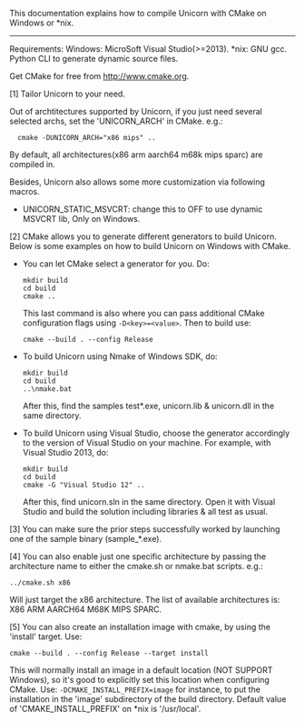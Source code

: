 This documentation explains how to compile Unicorn with CMake on Windows or
*nix.

----

Requirements:
    Windows: MicroSoft Visual Studio(>=2013).
    *nix: GNU gcc. Python CLI to generate dynamic source files.

Get CMake for free from http://www.cmake.org.


[1] Tailor Unicorn to your need.

  Out of archtitectures supported by Unicorn, if you just need several selected archs,
  set the 'UNICORN_ARCH' in CMake. e.g.:

      cmake -DUNICORN_ARCH="x86 mips" ..

  By default, all architectures(x86 arm aarch64 m68k mips sparc) are compiled in.

  Besides, Unicorn also allows some more customization via following macros.

  - UNICORN_STATIC_MSVCRT: change this to OFF to use dynamic MSVCRT lib, Only on Windows.

[2] CMake allows you to generate different generators to build Unicorn. Below is
    some examples on how to build Unicorn on Windows with CMake.

- You can let CMake select a generator for you. Do:
  
      mkdir build
      cd build
      cmake ..
      
    This last command is also where you can pass additional CMake configuration flags
    using `-D<key>=<value>`. Then to build use:
    
      cmake --build . --config Release
      

- To build Unicorn using Nmake of Windows SDK, do:

      mkdir build
      cd build
      ..\nmake.bat

  After this, find the samples test*.exe, unicorn.lib & unicorn.dll
  in the same directory.



- To build Unicorn using Visual Studio, choose the generator accordingly to the
  version of Visual Studio on your machine. For example, with Visual Studio 2013, do:

      mkdir build
      cd build
      cmake -G "Visual Studio 12" ..

  After this, find unicorn.sln in the same directory. Open it with Visual Studio
  and build the solution including libraries & all test as usual.



[3] You can make sure the prior steps successfully worked by launching one of the
  sample binary (sample_*.exe).

[4] You can also enable just one specific architecture by passing the architecture name
  to either the cmake.sh or nmake.bat scripts. e.g.:
  
    ../cmake.sh x86

  Will just target the x86 architecture. The list of available architectures is:
 X86 ARM AARCH64 M68K MIPS SPARC.
  
[5] You can also create an installation image with cmake, by using the 'install' target.
  Use:

    cmake --build . --config Release --target install

  This will normally install an image in a default location (NOT SUPPORT Windows),
  so it's good to explicitly set this location when configuring CMake. Use: `-DCMAKE_INSTALL_PREFIX=image`
  for instance, to put the installation in the 'image' subdirectory of the build directory.
  Default value of 'CMAKE_INSTALL_PREFIX' on *nix is '/usr/local'.
